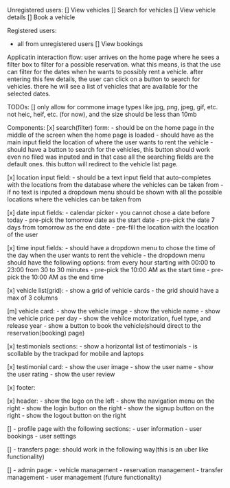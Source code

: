 Unregistered users:
[] View vehicles
[] Search for vehicles
[] View vehicle details
[] Book a vehicle

Registered users:
 - all from unregistered users
[] View bookings


Applicatin interaction flow:
user arrives on the home page where he sees a filter box to filter for a possible reservation. what this means, is that the use can filter for the dates when he wants to possibly rent a vehicle.
after entering this few details, the user can click on a button to search for vehicles. there he will see a list of vehicles that are available for the selected dates.


TODOs:
[] only allow for commone image types like jpg, png, jpeg, gif, etc. not heic, heif, etc. (for now), and the size should be less than 10mb


Components:
[x] search(filter) form:
    - should be on the home page in the middle of the screen when the home page is loaded
    - should have as the main input field the location of where the user wants to rent the vehicle
    - should have a button to search for the vehicles, this button should work even no filed was inputed and in that case all the searching fields are the default ones. this button will redirect to the vehicle list page.

[x] location input field:
    - should be a text input field that auto-completes with the locations from the database where the vehicles can be taken from
    - if no text is inputed a dropdown menu should be shown with all the possible locations where the vehicles can be taken from

[x] date input fields:
    - calendar picker
    - you cannot chose a date before today
    - pre-pick the tomorrow date as the start date
    - pre-pick the date 7 days from tomorrow as the end date
    - pre-fill the location with the location of the user

[x] time input fields:
    - should have a dropdown menu to chose the time of the day when the user wants to rent the vehicle
    - the dropdown menu should have the followiing options: from every hour starting with 00:00 to 23:00 from 30 to 30 minutes
    - pre-pick the 10:00 AM as the start time
    - pre-pick the 10:00 AM as the end time

[x] vehicle list(grid):
    - show a grid of vehicle cards
    - the grid should have a max of 3 columns

[m] vehicle card:
    - show the vehicle image
    - show the vehicle name
    - show the vehicle price per day
    - show the vehilce motorization, fuel type, and release year
    - show a button to book the vehicle(should direct to the reservation(booking) page)

[x] testimonials sections:
    - show a horizontal list of testimonials
    - is scollable by the trackpad for mobile and laptops

[x] testimonial card:
    - show the user image
    - show the user name
    - show the user rating
    - show the user review

[x] footer:

[x] header:
    - show the logo on the left
    - show the navigation menu on the right
    - show the login button on the right
    - show the signup button on the right
    - show the logout button on the right


[] - profile page with the following sections:
    - user information
    - user bookings
    - user settings

[] - transfers page:
    should work in the following way(this is an uber like functionality)

[] - admin page:
    - vehicle management
    - reservation management
    - transfer management
    - user management (future functionality)




